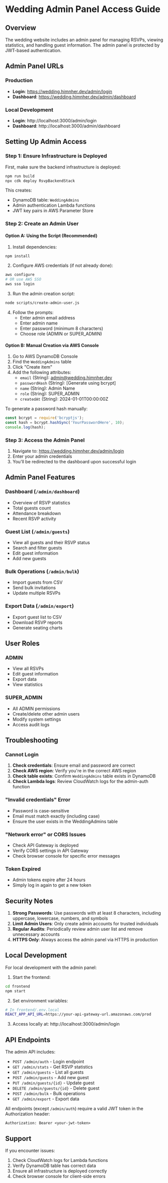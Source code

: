 # Wedding Admin Panel Access Guide

## Overview
The wedding website includes an admin panel for managing RSVPs, viewing statistics, and handling guest information. The admin panel is protected by JWT-based authentication.

## Admin Panel URLs

### Production
- **Login**: https://wedding.himnher.dev/admin/login
- **Dashboard**: https://wedding.himnher.dev/admin/dashboard

### Local Development
- **Login**: http://localhost:3000/admin/login
- **Dashboard**: http://localhost:3000/admin/dashboard

## Setting Up Admin Access

### Step 1: Ensure Infrastructure is Deployed

First, make sure the backend infrastructure is deployed:

```bash
npm run build
npx cdk deploy RsvpBackendStack
```

This creates:
- DynamoDB table: `WeddingAdmins`
- Admin authentication Lambda functions
- JWT key pairs in AWS Parameter Store

### Step 2: Create an Admin User

#### Option A: Using the Script (Recommended)

1. Install dependencies:
```bash
npm install
```

2. Configure AWS credentials (if not already done):
```bash
aws configure
# OR use AWS SSO
aws sso login
```

3. Run the admin creation script:
```bash
node scripts/create-admin-user.js
```

4. Follow the prompts:
   - Enter admin email address
   - Enter admin name
   - Enter password (minimum 8 characters)
   - Choose role (ADMIN or SUPER_ADMIN)

#### Option B: Manual Creation via AWS Console

1. Go to AWS DynamoDB Console
2. Find the `WeddingAdmins` table
3. Click "Create item"
4. Add the following attributes:
   - `email` (String): admin@wedding.himnher.dev
   - `passwordHash` (String): [Generate using bcrypt]
   - `name` (String): Admin Name
   - `role` (String): SUPER_ADMIN
   - `createdAt` (String): 2024-01-01T00:00:00Z

To generate a password hash manually:
```javascript
const bcrypt = require('bcryptjs');
const hash = bcrypt.hashSync('YourPasswordHere', 10);
console.log(hash);
```

### Step 3: Access the Admin Panel

1. Navigate to: https://wedding.himnher.dev/admin/login
2. Enter your admin credentials
3. You'll be redirected to the dashboard upon successful login

## Admin Panel Features

### Dashboard (`/admin/dashboard`)
- Overview of RSVP statistics
- Total guests count
- Attendance breakdown
- Recent RSVP activity

### Guest List (`/admin/guests`)
- View all guests and their RSVP status
- Search and filter guests
- Edit guest information
- Add new guests

### Bulk Operations (`/admin/bulk`)
- Import guests from CSV
- Send bulk invitations
- Update multiple RSVPs

### Export Data (`/admin/export`)
- Export guest list to CSV
- Download RSVP reports
- Generate seating charts

## User Roles

### ADMIN
- View all RSVPs
- Edit guest information
- Export data
- View statistics

### SUPER_ADMIN
- All ADMIN permissions
- Create/delete other admin users
- Modify system settings
- Access audit logs

## Troubleshooting

### Cannot Login

1. **Check credentials**: Ensure email and password are correct
2. **Check AWS region**: Verify you're in the correct AWS region
3. **Check table exists**: Confirm `WeddingAdmins` table exists in DynamoDB
4. **Check Lambda logs**: Review CloudWatch logs for the admin-auth function

### "Invalid credentials" Error

- Password is case-sensitive
- Email must match exactly (including case)
- Ensure the user exists in the WeddingAdmins table

### "Network error" or CORS Issues

- Check API Gateway is deployed
- Verify CORS settings in API Gateway
- Check browser console for specific error messages

### Token Expired

- Admin tokens expire after 24 hours
- Simply log in again to get a new token

## Security Notes

1. **Strong Passwords**: Use passwords with at least 8 characters, including uppercase, lowercase, numbers, and symbols
2. **Limit Admin Users**: Only create admin accounts for trusted individuals
3. **Regular Audits**: Periodically review admin user list and remove unnecessary accounts
4. **HTTPS Only**: Always access the admin panel via HTTPS in production

## Local Development

For local development with the admin panel:

1. Start the frontend:
```bash
cd frontend
npm start
```

2. Set environment variables:
```bash
# In frontend/.env.local
REACT_APP_API_URL=https://your-api-gateway-url.amazonaws.com/prod
```

3. Access locally at: http://localhost:3000/admin/login

## API Endpoints

The admin API includes:
- `POST /admin/auth` - Login endpoint
- `GET /admin/stats` - Get RSVP statistics
- `GET /admin/guests` - List all guests
- `POST /admin/guests` - Add new guest
- `PUT /admin/guests/{id}` - Update guest
- `DELETE /admin/guests/{id}` - Delete guest
- `POST /admin/bulk` - Bulk operations
- `GET /admin/export` - Export data

All endpoints (except `/admin/auth`) require a valid JWT token in the Authorization header:
```
Authorization: Bearer <your-jwt-token>
```

## Support

If you encounter issues:
1. Check CloudWatch logs for Lambda functions
2. Verify DynamoDB table has correct data
3. Ensure all infrastructure is deployed correctly
4. Check browser console for client-side errors